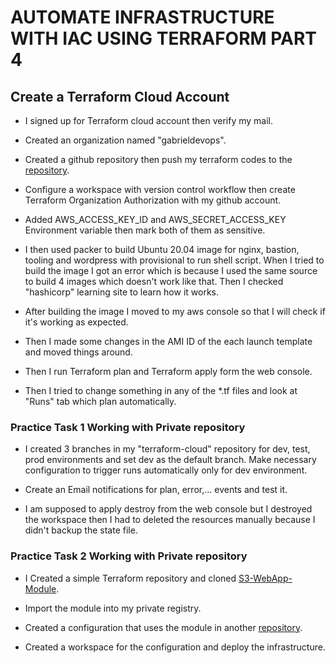 # AUTOMATE INFRASTRUCTURE WITH IAC USING TERRAFORM PART 4

## Create a Terraform Cloud Account

- I signed up for Terraform cloud account then verify my mail.

- Created an organization named "gabrieldevops".

- Created a github repository then push my terraform codes to the [repository](https://github.com/akingo7/terraform-cloud).

- Configure a workspace with version control workflow then create Terraform Organization Authorization with my github account.

- Added AWS_ACCESS_KEY_ID and AWS_SECRET_ACCESS_KEY Environment variable then mark both of them as sensitive.

- I then used packer to build Ubuntu 20.04 image for nginx, bastion, tooling and wordpress with provisional to run shell script. When I tried to build the image I got an error which is because I used the same source to build 4 images which doesn't work like that. Then I checked "hashicorp" learning site to learn how it works.

- After building the image I moved to my aws console so that I will check if it's working as expected.

- Then I made some changes in the AMI ID of the each launch template and moved things around.

- Then I run Terraform plan and Terraform apply form the web console.

- Then I tried to change something in any of the *.tf files and look at "Runs" tab which plan automatically.

### Practice Task 1 Working with Private repository

- I created 3 branches in my "terraform-cloud" repository for dev, test, prod environments and set dev as the default branch. Make necessary configuration to trigger runs automatically only for dev environment.

- Create an Email notifications for plan, error,... events and test it.

- I am supposed to apply destroy from the web console but I destroyed the workspace then I had to deleted the resources manually because I didn't backup the state file.

### Practice Task 2 Working with Private repository

- I Created a simple Terraform repository and cloned [S3-WebApp-Module](https://github.com/hashicorp/learn-private-module-aws-s3-webapp).

- Import the module into my private registry.

- Created a configuration that uses the module in another [repository](https://github.com/akingo7/terramain).

- Created a workspace for the configuration and deploy the infrastructure.